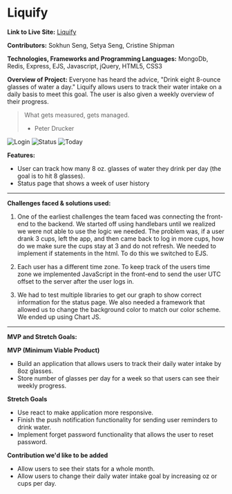 # Liquify

**Link to Live Site:** [Liquify](https://liquify.sokhunseng.com)

**Contributors:**
Sokhun Seng, Setya Seng, Cristine Shipman

**Technologies, Frameworks and Programming Languages:**
MongoDb, Redis, Express, EJS, Javascript, jQuery, HTML5, CSS3

**Overview of Project:**
Everyone has heard the advice, "Drink eight 8-ounce glasses of water a day." Liquify allows users to track their water intake on a daily basis to meet this goal. The user is also given a weekly overview of their progress.

> What gets measured, gets managed.
> - Peter Drucker

![Login](https://github.com/sososeng/Thirst_Keeper/blob/master/public/images/login.png)
![Status](https://github.com/sososeng/Thirst_Keeper/blob/master/public/images/today.png)
![Today](https://github.com/sososeng/Thirst_Keeper/blob/master/public/images/status.png)



**Features:**
* User can track how many 8 oz. glasses of water they drink per day (the goal is to hit 8 glasses).
* Status page that shows a week of user history
- - - -

**Challenges faced & solutions used:**

1. One of the earliest challenges the team faced was connecting the front-end to the backend. We started off using handlebars until we realized we were not able to use the logic we needed. The problem was, if a user drank 3 cups, left the app, and then came back to log in more cups, how do we make sure the cups stay at 3 and do not refresh. We needed to implement if statements in the html. To do this we switched to EJS.

2. Each user has a different time zone. To keep track of the users time zone we implemented JavaScript in the front-end to send the user UTC offset to the server after the user logs in.

3. We had to test multiple libraries to get our graph to show correct information for the status page. We also needed a framework that allowed us to change the background color to match our color scheme. We ended up using Chart JS.

- - - -


**MVP and Stretch Goals:**

**MVP (Minimum Viable Product)**

* Build an application that allows users to track their daily water intake by 8oz glasses.
* Store number of glasses per day for a week so that users can see their weekly progress.

**Stretch Goals**

* Use react to make application more responsive.
* Finish the push notification functionality for sending user reminders to drink water.
* Implement forget password functionality that allows the user to reset password.

**Contribution we'd like to be added**

* Allow users to see their stats for a whole month.
* Allow users to change their daily water intake goal by increasing oz or cups per day.
